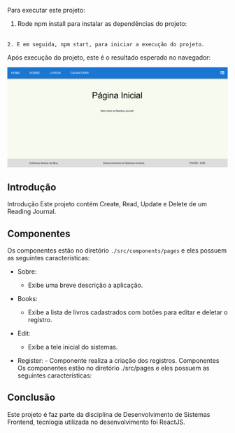 Para executar este projeto:

1. Rode npm install para instalar as dependências do projeto:

```

2. E em seguida, npm start, para iniciar a execução do projeto.

```

Após execução do projeto, este é o resultado esperado no navegador:

![Gif mostrando o resultado esperado ao rodar este projeto](./public/home-page.png)

## Introdução

Introdução
Este projeto contém Create, Read, Update e Delete de um Reading Journal.

## Componentes

Os componentes estão no diretório `./src/components/pages` e eles possuem as seguintes características:

-   Sobre:

    -   Exibe uma breve descrição a aplicação.

-   Books:

    -   Exibe a lista de livros cadastrados com botões para editar e deletar o registro.

-   Edit:

    -   Exibe a tele inicial do sistemas.

-   Register: - Componente realiza a criação dos registros.
    Componentes
    Os componentes estão no diretório ./src/pages e eles possuem as seguintes características:

## Conclusão

Este projeto é faz parte da disciplina de Desenvolvimento de Sistemas Frontend, tecnlogia utilizada no desenvolvimento foi ReactJS.
